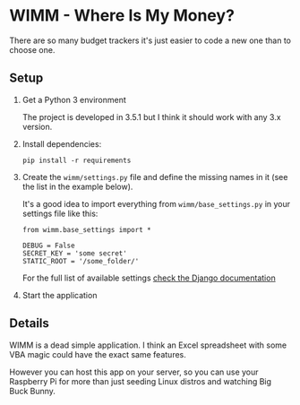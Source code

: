 # WIMM - Where Is My Money?

There are so many budget trackers it's just easier to code a new one
than to choose one.

## Setup

1.  Get a Python 3 environment

    The project is developed in 3.5.1 but I think it should work with
    any 3.x version.
    
2.  Install dependencies:

    `pip install -r requirements`
    
3.  Create the `wimm/settings.py` file and define the missing names
    in it (see the list in the example below).

    It's a good idea to import everything from `wimm/base_settings.py`
    in your settings file like this:
    
    ```
    from wimm.base_settings import *
    
    DEBUG = False
    SECRET_KEY = 'some secret'
    STATIC_ROOT = '/some_folder/'
    ```
    
    For the full list of available settings [check the Django 
    documentation](https://docs.djangoproject.com/en/1.9/ref/settings/)

4.  Start the application

## Details

WIMM is a dead simple application. I think an Excel spreadsheet
with some VBA magic could have the exact same features.

However you can host this app on your server, so you can use
your Raspberry Pi for more than just seeding Linux distros and
watching Big Buck Bunny.
